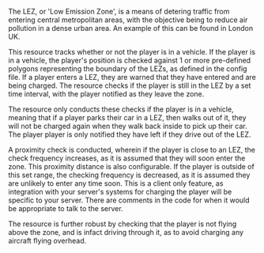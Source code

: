 The LEZ, or 'Low Emission Zone', is a means of detering traffic from entering central metropolitan areas, with the objective being to reduce air pollution in a dense urban area.
An example of this can be found in London UK.

This resource tracks whether or not the player is in a vehicle. If the player is in a vehicle, the player's position is checked against 1 or more pre-defined polygons representing
the boundary of the LEZs, as defined in the config file. If a player enters a LEZ, they are warned that they have entered and are being charged. The resource checks if the player is
still in the LEZ by a set time interval, with the player notified as they leave the zone.

The resource only conducts these checks if the player is in a vehicle, meaning that if a player parks their car in a LEZ, then walks out of it, they will not be charged again when
they walk back inside to pick up their car. The player player is only notified they have left if they drive out of the LEZ.

A proximity check is conducted, wherein if the player is close to an LEZ, the check frequency increases, as it is assumed that they will soon enter the zone. This proximity distance
is also configurable. If the player is outside of this set range, the checking frequency is decreased, as it is assumed they are unlikely to enter any time soon. This is a client
only feature, as integration with your server's systems for charging the player will be specific to your server. There are comments in the code for when it would be appropriate
to talk to the server.

The resource is further robust by checking that the player is not flying above the zone, and is infact driving through it, as to avoid charging any aircraft flying overhead.
